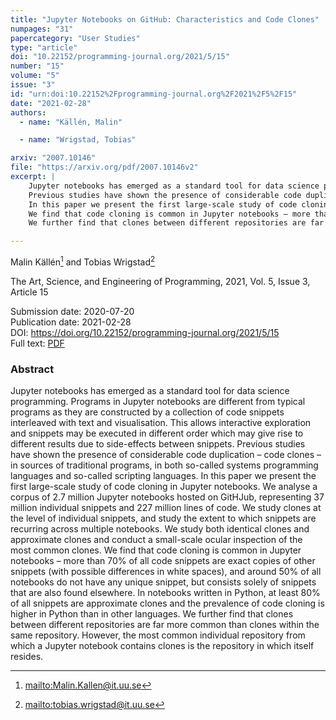 ```yaml
---
title: "Jupyter Notebooks on GitHub: Characteristics and Code Clones"
numpages: "31"
papercategory: "User Studies"
type: "article"
doi: "10.22152/programming-journal.org/2021/5/15"
number: "15"
volume: "5"
issue: "3"
id: "urn:doi:10.22152%2Fprogramming-journal.org%2F2021%2F5%2F15"
date: "2021-02-28"
authors: 
  - name: "Källén, Malin"

  - name: "Wrigstad, Tobias"

arxiv: "2007.10146"
file: "https://arxiv.org/pdf/2007.10146v2"
excerpt: |
    Jupyter notebooks has emerged as a standard tool for data science programming. Programs in Jupyter notebooks are different from typical programs as they are constructed by a collection of code snippets interleaved with text and visualisation. This allows interactive exploration and snippets may be executed in different order which may give rise to different results due to side-effects between snippets.
    Previous studies have shown the presence of considerable code duplication – code clones – in sources of traditional programs, in both so-called systems programming languages and so-called scripting languages.
    In this paper we present the first large-scale study of code cloning in Jupyter notebooks. We analyse a corpus of 2.7 million Jupyter notebooks hosted on GitHJub, representing 37 million individual snippets and 227 million lines of code. We study clones at the level of individual snippets, and study the extent to which snippets are recurring across multiple notebooks. We study both identical clones and approximate clones and conduct a small-scale ocular inspection of the most common clones.
    We find that code cloning is common in Jupyter notebooks – more than 70% of all code snippets are exact copies of other snippets (with possible differences in white spaces), and around 50% of all notebooks do not have any unique snippet, but consists solely of snippets that are also found elsewhere. In notebooks written in Python, at least 80% of all snippets are approximate clones and the prevalence of code cloning is higher in Python than in other languages.
    We further find that clones between different repositories are far more common than clones within the same repository. However, the most common individual repository from which a Jupyter notebook contains clones is the repository in which itself resides.

---
```

Malin Källén[^1] and Tobias Wrigstad[^2]

The Art, Science, and Engineering of Programming, 2021, Vol. 5, Issue 3, Article 15

Submission date: 2020-07-20  
Publication date: 2021-02-28  
DOI: <https://doi.org/10.22152/programming-journal.org/2021/5/15>  
Full text: [PDF](https://arxiv.org/pdf/2007.10146v2)  


### Abstract

Jupyter notebooks has emerged as a standard tool for data science programming. Programs in Jupyter notebooks are different from typical programs as they are constructed by a collection of code snippets interleaved with text and visualisation. This allows interactive exploration and snippets may be executed in different order which may give rise to different results due to side-effects between snippets.
Previous studies have shown the presence of considerable code duplication – code clones – in sources of traditional programs, in both so-called systems programming languages and so-called scripting languages.
In this paper we present the first large-scale study of code cloning in Jupyter notebooks. We analyse a corpus of 2.7 million Jupyter notebooks hosted on GitHJub, representing 37 million individual snippets and 227 million lines of code. We study clones at the level of individual snippets, and study the extent to which snippets are recurring across multiple notebooks. We study both identical clones and approximate clones and conduct a small-scale ocular inspection of the most common clones.
We find that code cloning is common in Jupyter notebooks – more than 70% of all code snippets are exact copies of other snippets (with possible differences in white spaces), and around 50% of all notebooks do not have any unique snippet, but consists solely of snippets that are also found elsewhere. In notebooks written in Python, at least 80% of all snippets are approximate clones and the prevalence of code cloning is higher in Python than in other languages.
We further find that clones between different repositories are far more common than clones within the same repository. However, the most common individual repository from which a Jupyter notebook contains clones is the repository in which itself resides.


[^1]: <mailto:Malin.Kallen@it.uu.se>

[^2]: <mailto:tobias.wrigstad@it.uu.se>

